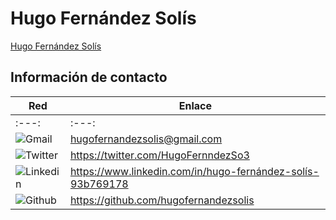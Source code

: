 # Hugo Fernández Solís

<script type="text/javascript" src="https://platform.linkedin.com/badges/js/profile.js" async defer></script>

<div class="LI-profile-badge"  data-version="v1" data-size="medium" data-locale="es_ES" data-type="horizontal" data-theme="dark" data-vanity="hugo-fernández-solís-93b769178"><a class="LI-simple-link" href='https://es.linkedin.com/in/hugo-fern%C3%A1ndez-sol%C3%ADs-93b769178?trk=profile-badge'>Hugo Fernández Solís</a></div>



## Información de contacto

**Red** | **Enlace**
------------ | -------------
| :---: | :---: |
![Gmail](https://img.shields.io/badge/Gmail-D14836?style=for-the-badge&logo=gmail&logoColor=white) | <hugofernandezsolis@gmail.com>
![Twitter](https://img.shields.io/badge/Twitter-1DA1F2?style=for-the-badge&logo=twitter&logoColor=white) | <https://twitter.com/HugoFernndezSo3>
![Linkedin](https://img.shields.io/badge/LinkedIn-0077B5?style=for-the-badge&logo=linkedin&logoColor=white) | <https://www.linkedin.com/in/hugo-fernández-solís-93b769178>
![Github](https://img.shields.io/badge/GitHub-100000?style=for-the-badge&logo=github&logoColor=white) | <https://github.com/hugofernandezsolis>
